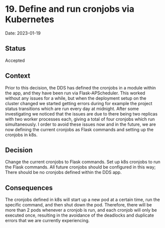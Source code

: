 # 19. Define and run cronjobs via Kubernetes

Date: 2023-01-19

## Status

Accepted

## Context

Prior to this decision, the DDS has defined the cronjobs in a module within the app, and they have been run via Flask-APScheduler. This worked without any issues for a while, but when the deployment setup on the cluster changed we started getting errors during for example the project status transitions which are run every day at midnight. After some investigating we noticed that the issues are due to there being two replicas with two worker processes each, giving a total of four cronjobs which run simultaneously. I order to avoid these issues now and in the future, we are now defining the current cronjobs as Flask commands and setting up the cronjobs in k8s.

## Decision

Change the current cronjobs to Flask commands. Set up k8s cronjobs to run the Flask commands. All future cronjobs should be configured in this way; There should be no cronjobs defined within the DDS app.

## Consequences

The cronjobs defined in k8s will start up a new pod at a certain time, run the specific command, and then shut down the pod. Therefore, there will be more than 2 pods whenever a cronjob is run, and each cronjob will only be executed once, resulting in the avoidance of the deadlocks and duplicate errors that we are currently experiencing.
